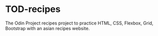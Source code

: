 # TOD-recipes
The Odin Project recipes project to practice HTML, CSS, Flexbox, Grid, Bootstrap with an asian recipes website.
